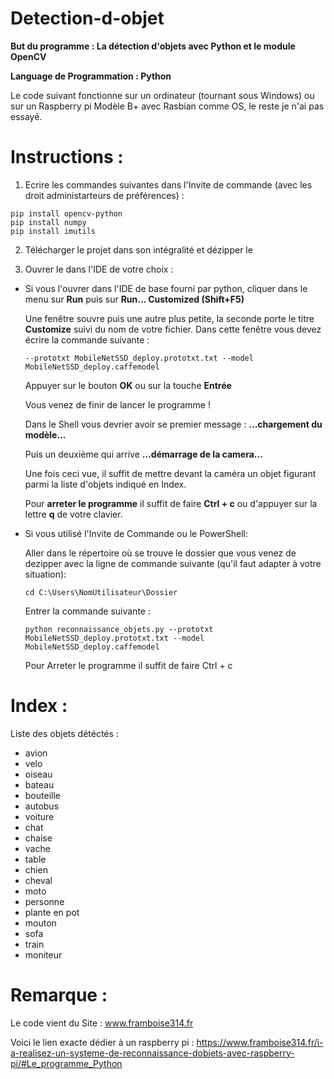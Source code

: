 # Detection-d-objet

**But du programme : La détection d'objets avec Python et le module OpenCV**

**Language de Programmation : Python**

Le code suivant fonctionne sur un ordinateur (tournant sous Windows) ou sur un Raspberry pi Modèle B+ avec Rasbian comme OS, le reste je n'ai pas essayé.

# Instructions : 

1. Ecrire les commandes suivantes dans l'Invite de commande (avec les droit administarteurs de préférences) :

``` 
pip install opencv-python
pip install numpy
pip install imutils 
```

2. Télécharger le projet dans son intégralité et dézipper le

3. Ouvrer le dans l'IDE de votre choix :

- Si vous l'ouvrer dans l'IDE de base fourni par python, cliquer dans le menu sur **Run** puis sur **Run... Customized (Shift+F5)** 

  Une fenêtre souvre puis une autre plus petite, la seconde porte le titre **Customize** suivi du nom de votre fichier.
  Dans cette fenêtre vous devez écrire la commande suivante : 

  ``` 
  --prototxt MobileNetSSD_deploy.prototxt.txt --model MobileNetSSD_deploy.caffemodel
  ``` 

  Appuyer sur le bouton **OK** ou sur la touche **Entrée** 

  Vous venez de finir de lancer le programme ! 
  
  Dans le Shell vous devrier avoir se premier message : **...chargement du modèle...**
  
  Puis un deuxième qui arrive  **...démarrage de la camera...**

  Une fois ceci vue, il suffit de mettre devant la caméra un objet figurant parmi la liste d'objets indiqué en Index.
  
  Pour **arreter le programme** il suffit de faire **Ctrl + c** ou d'appuyer sur la lettre **q** de votre clavier.
  
- Si vous utilisé l'Invite de Commande ou le PowerShell:

  Aller dans le répertoire où se trouve le dossier que vous venez de dezipper avec la ligne de commande suivante (qu'il faut adapter à votre situation):
  
   ```
  cd C:\Users\NomUtilisateur\Dossier
  ```

  Entrer la commande suivante :
  ```
  python reconnaissance_objets.py --prototxt MobileNetSSD_deploy.prototxt.txt --model MobileNetSSD_deploy.caffemodel
  ```
  
  Pour Arreter le programme il suffit de faire Ctrl + c
  
# Index :

Liste des objets détéctés : 
 - avion
 - velo
 - oiseau
 - bateau
 - bouteille
 - autobus
 - voiture
 - chat
 - chaise
 - vache
 - table
 - chien
 - cheval
 - moto
 - personne
 - plante en pot
 - mouton
 - sofa
 - train
 - moniteur

# Remarque :

Le code vient du Site : www.framboise314.fr

Voici le lien exacte dédier à un raspberry pi : https://www.framboise314.fr/i-a-realisez-un-systeme-de-reconnaissance-dobjets-avec-raspberry-pi/#Le_programme_Python
